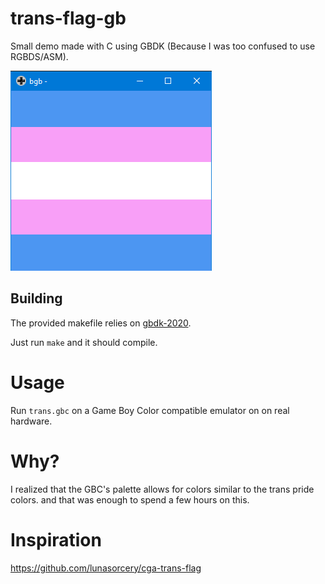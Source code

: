 # trans-flag-gb
Small demo made with C using GBDK (Because I was too confused to use RGBDS/ASM).

![Screenshot](Screenshot.png)

## Building
The provided makefile relies on [gbdk-2020](https://github.com/Zal0/gbdk-2020).

Just run `make` and it should compile.

# Usage
Run `trans.gbc` on a Game Boy Color compatible emulator on on real hardware.

# Why?
I realized that the GBC's palette allows for colors similar to the trans pride colors. and that was enough to spend a few hours on this.

# Inspiration
https://github.com/lunasorcery/cga-trans-flag